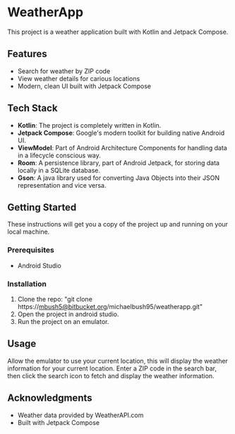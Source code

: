 # WeatherApp

This project is a weather application built with Kotlin and Jetpack Compose.

## Features

- Search for weather by ZIP code
- View weather details for carious locations
- Modern, clean UI built with Jetpack Compose

## Tech Stack

- **Kotlin**: The project is completely written in Kotlin.
- **Jetpack Compose**: Google's modern toolkit for building native Android UI.
- **ViewModel**: Part of Android Architecture Components for handling data in a lifecycle conscious way.
- **Room**: A persistence library, part of Android Jetpack, for storing data locally in a SQLite database.
- **Gson**: A java library used for converting Java Objects into their JSON representation and vice versa.

## Getting Started

These instructions will get you a copy of the project up and running on your local machine.

### Prerequisites

- Android Studio


### Installation

1. Clone the repo: "git clone https://mbush5@bitbucket.org/michaelbush95/weatherapp.git"
2. Open the project in android studio.
3. Run the project on an emulator.

## Usage

Allow the emulator to use your current location, this will display the weather information for your current location.
Enter a ZIP code in the search bar, then click the search icon to fetch and display the weather information.

## Acknowledgments

- Weather data provided by WeatherAPI.com
- Built with Jetpack Compose



